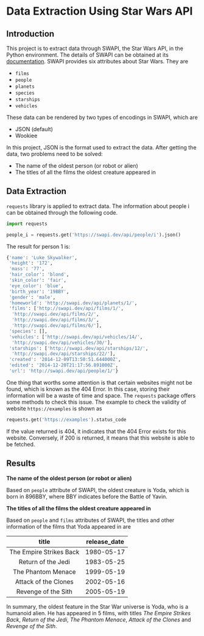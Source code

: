 # Data Extraction Using Star Wars API

## Introduction

This project is to extract data through SWAPI, the Star Wars API, in the Python environment. The details of SWAPI can be obtained at its [documentation](https://swapi.dev/documentation). SWAPI provides six attributes about Star Wars. They are

- `films`
- `people`
- `planets`
- `species`
- `starships`
- `vehicles`

These data can be rendered by two types of encodings in SWAPI, which are

- JSON (default)
- Wookiee

In this project, JSON is the format used to extract the data. After getting the data, two problems need to be solved:

- The name of the oldest person (or robot or alien)
- The titles of all the films the oldest creature appeared in

## Data Extraction

`requests` library is applied to extract data. The information about people i can be obtained through the following code.

```python
import requests

people_i = requests.get('https://swapi.dev/api/people/i').json()
```

The result for person 1 is:

```python
{'name': 'Luke Skywalker',
 'height': '172',
 'mass': '77',
 'hair_color': 'blond',
 'skin_color': 'fair',
 'eye_color': 'blue',
 'birth_year': '19BBY',
 'gender': 'male',
 'homeworld': 'http://swapi.dev/api/planets/1/',
 'films': ['http://swapi.dev/api/films/1/',
  'http://swapi.dev/api/films/2/',
  'http://swapi.dev/api/films/3/',
  'http://swapi.dev/api/films/6/'],
 'species': [],
 'vehicles': ['http://swapi.dev/api/vehicles/14/',
  'http://swapi.dev/api/vehicles/30/'],
 'starships': ['http://swapi.dev/api/starships/12/',
  'http://swapi.dev/api/starships/22/'],
 'created': '2014-12-09T13:50:51.644000Z',
 'edited': '2014-12-20T21:17:56.891000Z',
 'url': 'http://swapi.dev/api/people/1/'}
```

One thing that worths some attention is that certain websites might not be found, which is known as the 404 Error. In this case, storing their information will be a waste of time and space. The `requests` package offers some methods to check this issue. The example to check the validity of website `https://examples` is shown as

```python
requests.get('https://examples').status_code
```

If the value returned is 404, it indicates that the 404 Error exists for this website. Conversely, if 200 is returned, it means that this website is able to be fetched.

## Results

**The name of the oldest person (or robot or alien)**

Based on `people` attribute of SWAPI, the oldest creature is Yoda, which is born in 896BBY, where BBY indicates before the Battle of Yavin.

**The titles of all the films the oldest creature appeared in**

Based on `people` and `films` attributes of SWAPI, the titles and other information of the films that Yoda appeared in are

|title|release_date|
|:---:|:---:|
|The Empire Strikes Back|1980-05-17|
|Return of the Jedi|1983-05-25|
|The Phantom Menace|1999-05-19|
|Attack of the Clones|2002-05-16|
|Revenge of the Sith|2005-05-19|

In summary, the oldest feature in the Star War universe is Yoda, who is a humanoid alien. He has appeared in 5 films, with titles *The Empire Strikes Back*, *Return of the Jedi*, *The Phantom Menace*, *Attack of the Clones* and *Revenge of the Sith*.